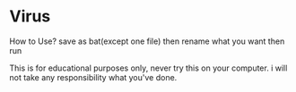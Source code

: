 # Virus
How to Use?
save as bat(except one file)
then rename what you want
then run

This is for educational purposes only, never try this on your computer.
i will not take any responsibility what you've done.
